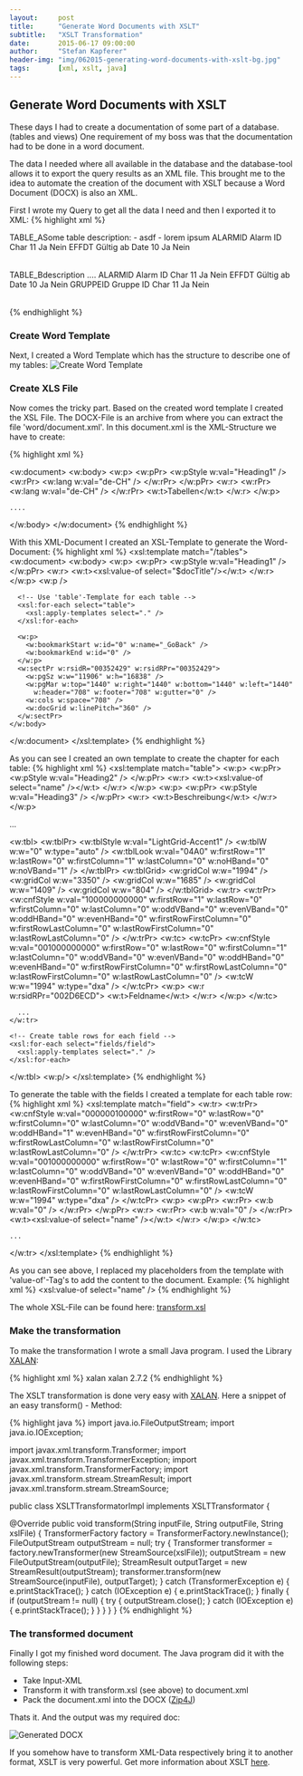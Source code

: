 ```yaml
---
layout:     post
title:      "Generate Word Documents with XSLT"
subtitle:   "XSLT Transformation"
date:       2015-06-17 09:00:00
author:     "Stefan Kapferer"
header-img: "img/062015-generating-word-documents-with-xslt-bg.jpg"
tags:       [xml, xslt, java]
---
```


## Generate Word Documents with XSLT
These days I had to create a documentation of some part of a database. (tables and views)
One requirement of my boss was that the documentation had to be done in a word document.

The data I needed where all available in the database and the database-tool allows it 
to export the query results as an XML file. This brought me to the idea to automate the creation of the document with XSLT because a Word Document (DOCX) is also an XML.

First I wrote my Query to get all the data I need and then I exported it to XML:
{% highlight xml %}
<?xml version="1.0" encoding="UTF-8"?>
<tables>
  <table>
    <name>TABLE_A</name>
    <description>Some table description:
      - asdf
      - lorem ipsum
    </description>
    <fields>
      <field>
        <name>ALARMID</name>
        <description>Alarm ID</description>
        <type>Char</type>
        <length>11</length>
        <key>Ja</key>
        <peoplecode>Nein</peoplecode>
      </field>
      <field>
        <name>EFFDT</name>
        <description>Gültig ab</description>
        <type>Date</type>
        <length>10</length>
        <key>Ja</key>
        <peoplecode>Nein</peoplecode>
      </field>
    </fields>
  </table>
  <table>
    <name>TABLE_B</name>
    <description>description ....</description>
    <fields>
      <field>
        <name>ALARMID</name>
        <description>Alarm ID</description>
        <type>Char</type>
        <length>11</length>
        <key>Ja</key>
        <peoplecode>Nein</peoplecode>
      </field>
      <field>
        <name>EFFDT</name>
        <description>Gültig ab</description>
        <type>Date</type>
        <length>10</length>
        <key>Ja</key>
        <peoplecode>Nein</peoplecode>
      </field>
      <field>
        <name>GRUPPEID</name>
        <description>Gruppe ID</description>
        <type>Char</type>
        <length>11</length>
        <key>Ja</key>
        <peoplecode>Nein</peoplecode>
      </field>
    </fields>
  </table>
</tables>
{% endhighlight %}

### Create Word Template
Next, I created a Word Template which has the structure to describe one of my tables:
![Create Word Template](/media/062015-Generating-Word-Documents-With-XSLT-Shot1.png)

### Create XLS File
Now comes the tricky part. Based on the created word template I created the XSL File.
The DOCX-File is an archive from where you can extract the file 'word/document.xml'.
In this document.xml is the XML-Structure we have to create:

{% highlight xml %}
<?xml version="1.0" encoding="UTF-8" standalone="yes"?>
<w:document>
  <w:body>
    <w:p>
      <w:pPr>
        <w:pStyle w:val="Heading1" />
        <w:rPr>
          <w:lang w:val="de-CH" />
        </w:rPr>
      </w:pPr>
      <w:r>
        <w:rPr>
          <w:lang w:val="de-CH" />
        </w:rPr>
        <w:t>Tabellen</w:t>
      </w:r>
    </w:p>
    
    ....
    
  </w:body>
</w:document>
{% endhighlight %}

With this XML-Document I created an XSL-Template to generate the Word-Document:
{% highlight xml %}
<xsl:template match="/tables">
  <w:document>
    <w:body>
      <w:p>
        <w:pPr>
          <w:pStyle w:val="Heading1" />
        </w:pPr>
        <w:r>
          <w:t><xsl:value-of select="$docTitle"/></w:t>
        </w:r>
      </w:p>
      <w:p />
      
      <!-- Use 'table'-Template for each table -->
      <xsl:for-each select="table">
        <xsl:apply-templates select="." />
      </xsl:for-each>
      
      <w:p>
        <w:bookmarkStart w:id="0" w:name="_GoBack" />
        <w:bookmarkEnd w:id="0" />
      </w:p>
      <w:sectPr w:rsidR="00352429" w:rsidRPr="00352429">
        <w:pgSz w:w="11906" w:h="16838" />
        <w:pgMar w:top="1440" w:right="1440" w:bottom="1440" w:left="1440"
          w:header="708" w:footer="708" w:gutter="0" />
        <w:cols w:space="708" />
        <w:docGrid w:linePitch="360" />
      </w:sectPr>
    </w:body>
  </w:document>
</xsl:template>
{% endhighlight %}

As you can see I created an own template to create the chapter for each table:
{% highlight xml %}
<xsl:template match="table">
  <w:p>
    <w:pPr>
      <w:pStyle w:val="Heading2" />
    </w:pPr>
    <w:r>
      <w:t><xsl:value-of select="name" /></w:t>
    </w:r>
  </w:p>
  <w:p>
    <w:pPr>
      <w:pStyle w:val="Heading3" />
    </w:pPr>
    <w:r>
      <w:t>Beschreibung</w:t>
    </w:r>
  </w:p>
  
  ... 
  
  <w:tbl>
    <w:tblPr>
      <w:tblStyle w:val="LightGrid-Accent1" />
      <w:tblW w:w="0" w:type="auto" />
      <w:tblLook w:val="04A0" w:firstRow="1" w:lastRow="0"
        w:firstColumn="1" w:lastColumn="0" w:noHBand="0" w:noVBand="1" />
    </w:tblPr>
    <w:tblGrid>
      <w:gridCol w:w="1994" />
      <w:gridCol w:w="3350" />
      <w:gridCol w:w="1685" />
      <w:gridCol w:w="1409" />
      <w:gridCol w:w="804" />
    </w:tblGrid>
    <w:tr>
      <w:trPr>
        <w:cnfStyle w:val="100000000000" w:firstRow="1"
          w:lastRow="0" w:firstColumn="0" w:lastColumn="0" w:oddVBand="0"
          w:evenVBand="0" w:oddHBand="0" w:evenHBand="0"
          w:firstRowFirstColumn="0" w:firstRowLastColumn="0"
          w:lastRowFirstColumn="0" w:lastRowLastColumn="0" />
      </w:trPr>
      <w:tc>
        <w:tcPr>
          <w:cnfStyle w:val="001000000000" w:firstRow="0"
            w:lastRow="0" w:firstColumn="1" w:lastColumn="0" w:oddVBand="0"
            w:evenVBand="0" w:oddHBand="0" w:evenHBand="0"
            w:firstRowFirstColumn="0" w:firstRowLastColumn="0"
            w:lastRowFirstColumn="0" w:lastRowLastColumn="0" />
          <w:tcW w:w="1994" w:type="dxa" />
        </w:tcPr>
        <w:p>
          <w:r w:rsidRPr="002D6ECD">
            <w:t>Feldname</w:t>
          </w:r>
        </w:p>
      </w:tc>
      
      ...
    </w:tr>
    
    <!-- Create table rows for each field -->
    <xsl:for-each select="fields/field">
      <xsl:apply-templates select="." />
    </xsl:for-each>
    
  </w:tbl>
  <w:p/>
</xsl:template>
{% endhighlight %}

To generate the table with the fields I created a template for each table row:
{% highlight xml %}
<xsl:template match="field">
  <w:tr>
    <w:trPr>
      <w:cnfStyle w:val="000000100000" w:firstRow="0"
        w:lastRow="0" w:firstColumn="0" w:lastColumn="0" w:oddVBand="0"
        w:evenVBand="0" w:oddHBand="1" w:evenHBand="0"
        w:firstRowFirstColumn="0" w:firstRowLastColumn="0"
        w:lastRowFirstColumn="0" w:lastRowLastColumn="0" />
    </w:trPr>
    <w:tc>
      <w:tcPr>
        <w:cnfStyle w:val="001000000000" w:firstRow="0"
          w:lastRow="0" w:firstColumn="1" w:lastColumn="0" w:oddVBand="0"
          w:evenVBand="0" w:oddHBand="0" w:evenHBand="0"
          w:firstRowFirstColumn="0" w:firstRowLastColumn="0"
          w:lastRowFirstColumn="0" w:lastRowLastColumn="0" />
        <w:tcW w:w="1994" w:type="dxa" />
      </w:tcPr>
      <w:p>
        <w:pPr>
          <w:rPr>
            <w:b w:val="0" />
          </w:rPr>
        </w:pPr>
        <w:r>
          <w:rPr>
            <w:b w:val="0" />
          </w:rPr>
          <w:t><xsl:value-of select="name" /></w:t>
        </w:r>
      </w:p>
    </w:tc>
    
    ...
    
  </w:tr>
</xsl:template>
{% endhighlight %}

As you can see above, I replaced my placeholders from the template with 'value-of'-Tag's to add the content to the document.
Example:
{% highlight xml %}
<xsl:value-of select="name" />
{% endhighlight %}

The whole XSL-File can be found here: [transform.xsl](/media/062015-Generating-Word-Documents-With-XSLT-Transform.xsl)

### Make the transformation

To make the transformation I wrote a small Java program.
I used the Library [XALAN](https://xalan.apache.org/):

{% highlight xml %}
<dependency>
    <groupId>xalan</groupId>
    <artifactId>xalan</artifactId>
    <version>2.7.2</version>
</dependency>
{% endhighlight %}

The XSLT transformation is done very easy with [XALAN](https://xalan.apache.org/).
Here a snippet of an easy transform() - Method:

{% highlight java %}
import java.io.FileOutputStream;
import java.io.IOException;

import javax.xml.transform.Transformer;
import javax.xml.transform.TransformerException;
import javax.xml.transform.TransformerFactory;
import javax.xml.transform.stream.StreamResult;
import javax.xml.transform.stream.StreamSource;

public class XSLTTransformatorImpl implements XSLTTransformator {

   @Override
   public void transform(String inputFile, String outputFile, String xslFile) {
      TransformerFactory factory = TransformerFactory.newInstance();
      FileOutputStream outputStream = null;
      try {
         Transformer transformer = factory.newTransformer(new StreamSource(xslFile));
         outputStream = new FileOutputStream(outputFile);
         StreamResult outputTarget = new StreamResult(outputStream);
         transformer.transform(new StreamSource(inputFile), outputTarget);
      } catch (TransformerException e) {
         e.printStackTrace();
      } catch (IOException e) {
         e.printStackTrace();
      } finally {
         if (outputStream != null) {
            try {
               outputStream.close();
            } catch (IOException e) {
               e.printStackTrace();
            }
         }
      }
   }
}
{% endhighlight %}

### The transformed document
Finally I got my finished word document.
The Java program did it with the following steps:

 - Take Input-XML
 - Transform it with transform.xsl (see above) to document.xml
 - Pack the document.xml into the DOCX ([Zip4J](http://www.lingala.net/zip4j/))

Thats it. And the output was my required doc:

![Generated DOCX](/media/062015-Generating-Word-Documents-With-XSLT-Shot2.png)

If you somehow have to transform XML-Data respectively bring it to another format, XSLT is very powerful.
Get more information about XSLT [here](http://www.w3schools.com/xsl/).
